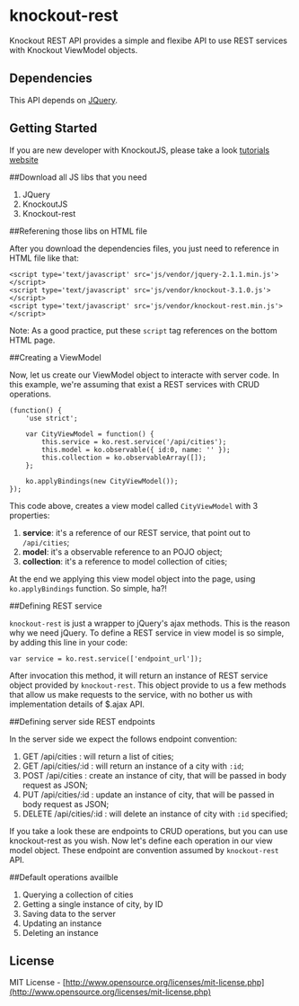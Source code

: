 knockout-rest
=============

Knockout REST API provides a simple and flexibe API to use REST services with Knockout ViewModel objects.

Dependencies
---

This API depends on [JQuery](http://jquery.com).

Getting Started
---

If you are new developer with KnockoutJS, please take a look [tutorials website](http://knockoutjs.com/documentation/introduction.html)

##Download all JS libs that you need

  1. JQuery
  2. KnockoutJS
  3. Knockout-rest

##Referening those libs on HTML file

After you download the dependencies files, you just need to reference in HTML file like that:

	<script type='text/javascript' src='js/vendor/jquery-2.1.1.min.js'></script>
	<script type='text/javascript' src='js/vendor/knockout-3.1.0.js'></script>
	<script type='text/javascript' src='js/vendor/knockout-rest.min.js'></script>

Note: As a good practice, put these `script` tag references on the bottom HTML page.

##Creating a ViewModel

Now, let us create our ViewModel object to interacte with server code. In this example, we're assuming that exist a REST services with CRUD operations.

	(function() {
	    'use strict';

	    var CityViewModel = function() {
	        this.service = ko.rest.service('/api/cities');
	        this.model = ko.observable({ id:0, name: '' });
	        this.collection = ko.observableArray([]);
	    };

	    ko.applyBindings(new CityViewModel());
	});

This code above, creates a view model called `CityViewModel` with 3 properties:

  1. **service**: it's a reference of our REST service, that point out to `/api/cities`;
  2. **model**: it's a observable reference to an POJO object;
  3. **collection**: it's a reference to model collection of cities;

At the end we applying this view model object into the page, using `ko.applyBindings` function. So simple, ha?!

##Defining REST service

`knockout-rest` is just a wrapper to jQuery's ajax methods. This is the reason why we need jQuery. To define a REST service in view model is so simple, by adding this line in your code:

	var service = ko.rest.service(['endpoint_url']);

After invocation this method, it will return an instance of REST service object provided by `knockout-rest`. This object provide to us a few methods that allow us make requests to the service, with no bother us with implementation details of $.ajax API. 

##Defining server side REST endpoints

In the server side we expect the follows endpoint convention:

  1. GET  /api/cities     : will return a list of cities;
  2. GET  /api/cities/:id : will return an instance of a city with `:id`;
  3. POST /api/cities     : create an instance of city, that will be passed in body request as JSON;
  4. PUT  /api/cities/:id : update an instance of city, that will be passed in body request as JSON;
  5. DELETE /api/cities/:id : will delete an instance of city with `:id` specified;

If you take a look these are endpoints to CRUD operations, but you can use knockout-rest as you wish. Now let's define each operation in our view model object. These endpoint are convention assumed by `knockout-rest` API.

##Default operations availble

  1. Querying a collection of cities
  2. Getting a single instance of city, by ID
  3. Saving data to the server
  4. Updating an instance
  5. Deleting an instance

License
---

MIT License - [http://www.opensource.org/licenses/mit-license.php](http://www.opensource.org/licenses/mit-license.php)
